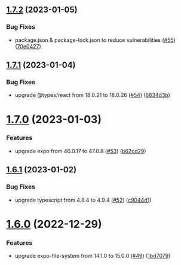 ## [1.7.2](https://github.com/thecyberworld/thecyberhub-app/compare/v1.7.1...v1.7.2) (2023-01-05)


### Bug Fixes

* package.json & package-lock.json to reduce vulnerabilities ([#55](https://github.com/thecyberworld/thecyberhub-app/issues/55)) ([70e0427](https://github.com/thecyberworld/thecyberhub-app/commit/70e0427d046fab31b83b9749aced2e8afeb95c94))



## [1.7.1](https://github.com/thecyberworld/thecyberhub-app/compare/v1.7.0...v1.7.1) (2023-01-04)


### Bug Fixes

* upgrade @types/react from 18.0.21 to 18.0.26 ([#54](https://github.com/thecyberworld/thecyberhub-app/issues/54)) ([6834d3b](https://github.com/thecyberworld/thecyberhub-app/commit/6834d3b75bfa3e0710cba1c12d21005bf11a8944))



# [1.7.0](https://github.com/thecyberworld/thecyberhub-app/compare/v1.6.1...v1.7.0) (2023-01-03)


### Features

* upgrade expo from 46.0.17 to 47.0.8 ([#53](https://github.com/thecyberworld/thecyberhub-app/issues/53)) ([b62cd29](https://github.com/thecyberworld/thecyberhub-app/commit/b62cd29041d2ab0950b7f28a76d442b3d8827e10))



## [1.6.1](https://github.com/thecyberworld/thecyberhub-app/compare/v1.6.0...v1.6.1) (2023-01-02)


### Bug Fixes

* upgrade typescript from 4.8.4 to 4.9.4 ([#52](https://github.com/thecyberworld/thecyberhub-app/issues/52)) ([c9044d1](https://github.com/thecyberworld/thecyberhub-app/commit/c9044d1e6395f5ab7095cb2367ffa7c78755b9af))



# [1.6.0](https://github.com/thecyberworld/thecyberhub-app/compare/v1.5.6...v1.6.0) (2022-12-29)


### Features

* upgrade expo-file-system from 14.1.0 to 15.0.0 ([#49](https://github.com/thecyberworld/thecyberhub-app/issues/49)) ([1bd7079](https://github.com/thecyberworld/thecyberhub-app/commit/1bd7079a24da59f315bcf76d7d490af22e86534c))



